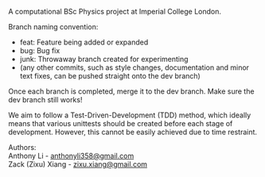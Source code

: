 A computational BSc Physics project at Imperial College London.

Branch naming convention:  
* feat:      Feature being added or expanded 
* bug:       Bug fix  
* junk:      Throwaway branch created for experimenting  
* (any other commits, such as style changes, documentation and minor text fixes, can be pushed straight onto the dev branch)

Once each branch is completed, merge it to the dev branch. Make sure the dev branch still works!

We aim to follow a Test-Driven-Development (TDD) method, which ideally means that various unittests should be created before each stage of development. However, this cannot be easily achieved due to time restraint.

Authors:  
Anthony Li - anthonyli358@gmail.com  
Zack (Zixu) Xiang - zixu.xiang@gmail.com
